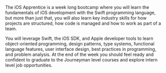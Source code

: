 The iOS Apprentice is a week long bootcamp where you will learn the fundamentals of iOS development with the Swift programming language, but more than just that, you will also learn key industry skills for how projects are structured, how code is managed and how to work as part of a team.

You will leverage Swift, the iOS SDK, and Apple developer tools to learn object-oriented programming, design patterns, type systems, functional language features, user interface design, best practices in programming, and problem analysis. At the end of the week you should feel ready and confident to graduate to the Journeyman level courses and explore intern level job opportunities.

